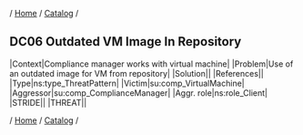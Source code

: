 / [Home](/acctp/) / [Catalog](/acctp/catalog/) /

## DC06 Outdated VM Image In Repository

|Context|Compliance manager works with virtual machine|
|Problem|Use of an outdated image for VM from repository|
|Solution||
|References||
|Type|ns:type_ThreatPattern|
|Victim|su:comp_VirtualMachine|
|Aggressor|su:comp_ComplianceManager|
|Aggr. role|ns:role_Client|
|STRIDE||
|THREAT||

/ [Home](/acctp/) / [Catalog](/acctp/catalog/) /
